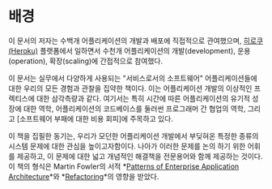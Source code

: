 배경
==========

이 문서의 저자는 수백개 어플리케이션의 개발과 배포에 직접적으로 관여했으며, [히로쿠(Heroku)](http://www.heroku.com/) 플랫폼에서 일하면서 수천개 어플리케이션의 개발(development), 운용(operation), 확장(scaling)에 간접적으로 참여했다.

이 문서는 실무에서 다양하게 사용되는 "서비스로서의 소프트웨어" 어플리케이션들에 대한 우리의 모든 경험과 관찰을 집약한 책이다.  이는 어플리케이션 개발의 이상적인 프렉티스에 대한 삼각측량과 같다. 여기서는 특히 시간에 따른 어플리케이션의 유기적 성장에 대한 역학, 어플리케이션의 코드베이스를 둘러썬 프로그래머 간 협업의 역학, 그리고 [소프트웨어 부패에 대한 비용 회피]에 주목하고 있다.

이 책을 집필한 동기는, 우리가 모던한 어플리케이션 개발에서 부딪혀온 특정한 종류의 시스템 문제에 대한 관심을 높이고자함이다. 나아가 이러한 문제를 논의 하기 위한 어휘를 제공하고, 이 문제에 대한 넓고 개념적인 해결책을 전문용어와 함께 제공하는 것이다.  이 책의 형식은 Martin Fowler의 서적 *[Patterns of Enterprise Application Architecture](http://books.google.com/books/about/Patterns_of_enterprise_application_archi.html?id=FyWZt5DdvFkC)*와 *[Refactoring](http://books.google.com/books/about/Refactoring.html?id=1MsETFPD3I0C)*의 영향을 받았다.

